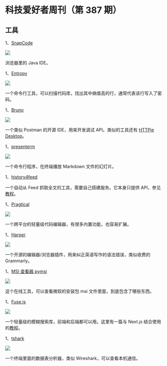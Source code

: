 # 科技爱好者周刊（第 387 期）

## 工具

1、[SnapCode](https://reportmill.com/SnapCode/)

![](https://cdn.beekka.com/blogimg/asset/202402/bg2024020807.webp)

浏览器里的 Java IDE。

1、[Entropy](https://github.com/EwenQuim/entropy)

![](https://cdn.beekka.com/blogimg/asset/202406/bg2024060501.webp)

一个命令行工具，可以扫描代码库，找出其中熵值高的行，通常代表该行写入了密码。

1、[Bruno](https://www.usebruno.com/)

![](https://cdn.beekka.com/blogimg/asset/202310/bg2023100208.webp)

一个类似 Postman 的开源 IDE，用来开发调试 API。类似的工具还有 [HTTPie Desktop](https://github.com/httpie/desktop)。


1、[presenterm](https://github.com/mfontanini/presenterm)

![](https://cdn.beekka.com/blogimg/asset/202503/bg2025030902.webp)

一个命令行程序，在终端播放 Markdown 文件的幻灯片。

1、[history4feed](https://github.com/muchdogesec/history4feed)

一个自动从 Feed 抓取全文的工具，需要自己搭建服务。它本身只提供 API，参见[教程](https://www.dogesec.com/blog/full_text_rss_atom_blog_feeds/)。

1、[Pragtical](https://pragtical.dev/)

![](https://cdn.beekka.com/blogimg/asset/202506/bg2025062103.webp)

一个跨平台的轻量级代码编辑器，有很多内置功能，也容易扩展。

1、[Harper](https://writewithharper.com/)

![](https://cdn.beekka.com/blogimg/asset/202506/bg2025062104.webp)

一个开源的编辑器/浏览器插件，用来纠正英语写作的语法错误，类似收费的 Grammarly。

1、[MSI 查看器 pymsi](https://pymsi.readthedocs.io/en/latest/msi_viewer.html)

![](https://cdn.beekka.com/blogimg/asset/202506/bg2025062105.webp)

这个在线工具，可以查看微软的安装包 msi 文件里面，到底包含了哪些东西。

1、[Fuse.js](https://www.fusejs.io/)

![](https://cdn.beekka.com/blogimg/asset/202312/bg2023120701.webp)

一个轻量级的模糊搜索库，前端和后端都可以用。这里有一篇与 Next.js 结合使用的[教程](https://konfigthis.com/blog/how-to-implement-free-fast-local-search-with-fuse-js-with-next-js-ssr)。

1、[tshark](https://termshark.io/)

![](https://cdn.beekka.com/blogimg/asset/202312/bg2023120706.webp)

一个终端里面的数据表分析器，类似 Wireshark，可以查看本机通信。